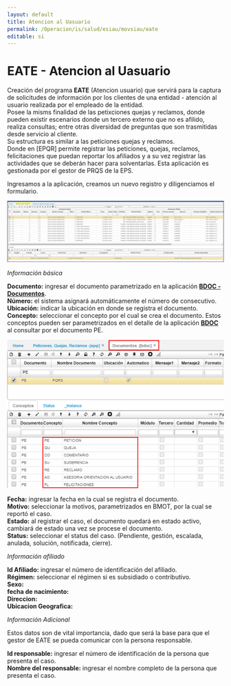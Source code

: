 ```yaml
---
layout: default
title: Atencion al Uasuario  
permalink: /Operacion/is/salud/esiau/movsiau/eate  
editable: si  
---
```


# EATE - Atencion al Uasuario  
Creación del programa **EATE** (Atencion usuario) que servirá para la captura de solicitudes de información por los clientes de una entidad - atención al usuario realizada por el empleado de la entidad.  
Posee la misms finalidad de las petixciones quejas y reclamos, donde pueden existir escenarios donde un tercero externo que no es afilido, realiza consultas; entre otras diversidad de preguntas que son trasmitidas desde servicio al cliente.   
Su estructura es similar a las peticiones quejas y reclamos.  
Donde en [EPQR] permite registrar las peticiones, quejas, reclamos, felicitaciones que puedan reportar los afiliados y a su vez registrar las actividades que se deberán hacer para solventarlas. Esta aplicación es gestionada por el gestor de PRQS de la EPS.  

Ingresamos a la aplicación, creamos un nuevo registro y diligenciamos el formulario.  

![](eate1.png)  

_Información básica_

**Documento:** ingresar el documento parametrizado en la aplicación [**BDOC - Documentos**](http://docs.oasiscom.com/Operacion/common/bsistema/bdoc).  
**Número:** el sistema asignará automáticamente el número de consecutivo.  
**Ubicación:** indicar la ubicación en donde se registra el documento.  
**Concepto:** seleccionar el concepto por el cual se crea el documento. Estos conceptos pueden ser parametrizados en el detalle de la aplicación [**BDOC**](http://docs.oasiscom.com/Operacion/common/bsistema/bdoc) al consultar por el documento PE.   

![](bdoc.png)

**Fecha:** ingresar la fecha en la cual se registra el documento.  
**Motivo:** seleccionar la motivos, parametrizados en BMOT, por la cual se reportó el caso.  
**Estado:** al registrar el caso, el documento quedará en estado activo, cambiará de estado una vez se procese el documento.  
**Status:** seleccionar el status del caso. (Pendiente, gestión, escalada, anulada, solución, notificada, cierre).  

_Información afiliado_

**Id Afiliado:** ingresar el número de identificación del afiliado.  
**Régimen:** seleccionar el régimen si es subsidiado o contributivo.  
**Sexo:**  
**fecha de nacimiento:**  
**Direccion:**  
**Ubicacion Geografica:**  


_Información Adicional_

Estos datos son de vital importancia, dado que será la base para que el gestor de EATE se pueda comunicar con la persona responsable.  


**Id responsable:** ingresar el número de identificación de la persona que presenta el caso.  
**Nombre del responsable:** ingresar el nombre completo de la persona que presenta el caso.  

